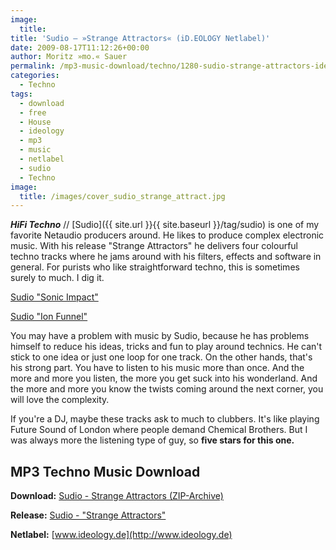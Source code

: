 ```yaml
---
image:
  title: 
title: 'Sudio – »Strange Attractors« (iD.EOLOGY Netlabel)'
date: 2009-08-17T11:12:26+00:00
author: Moritz »mo.« Sauer
permalink: /mp3-music-download/techno/1280-sudio-strange-attractors-ideology-netlabel
categories:
  - Techno
tags:
  - download
  - free
  - House
  - ideology
  - mp3
  - music
  - netlabel
  - sudio
  - Techno
image:
  title: /images/cover_sudio_strange_attract.jpg
---
```

***HiFi Techno*** // [Sudio]({{ site.url }}{{ site.baseurl }}/tag/sudio) is one of my favorite Netaudio producers around. He likes to produce complex electronic music. With his release "Strange Attractors" he delivers four colourful techno tracks where he jams around with his filters, effects and software in general. For purists who like straightforward techno, this is sometimes surely to much. I dig it.

[Sudio "Sonic Impact"](http://de.scene.org/pub/music/groups/ideology/id055_-_sudio-strange_attractors-ep/mp3/id055_01_-_sudio-sonic_impact.mp3)
  
[Sudio "Ion Funnel"](http://de.scene.org/pub/music/groups/ideology/id055_-_sudio-strange_attractors-ep/mp3/id055_02_-_sudio-ion_funnel.mp3)

<!--more-->

<!--adsense-->

You may have a problem with music by Sudio, because he has problems himself to reduce his ideas, tricks and fun to play around technics. He can't stick to one idea or just one loop for one track. On the other hands, that's his strong part. You have to listen to his music more than once. And the more and more you listen, the more you get suck into his wonderland. And the more and more you know the twists coming around the next corner, you will love the complexity.

If you're a DJ, maybe these tracks ask to much to clubbers. It's like playing Future Sound of London where people demand Chemical Brothers. But I was always more the listening type of guy, so **five stars for this one.**

## MP3 Techno Music Download

**Download:** [Sudio - Strange Attractors (ZIP-Archive)](http://de.scene.org/pub/music/groups/ideology/id055_-_sudio-strange_attractors-ep/zip/id055_mp3.zip)
  
**Release:** [Sudio - "Strange Attractors"](http://www.ideology.de/archives/audio000225.php)
  
**Netlabel:** [www.ideology.de](http://www.ideology.de)